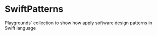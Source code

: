 # SwiftPatterns
Playgrounds´ collection to show how apply software design patterns in Swift language
